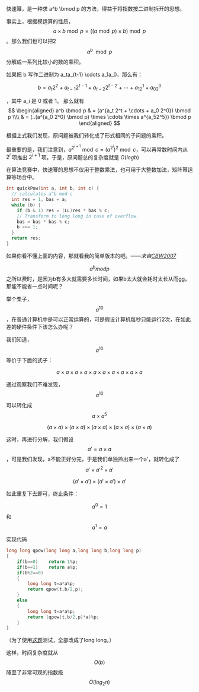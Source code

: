 快速幂，是一种求 a^b \bmod p 的方法，得益于将指数按二进制拆开的思想。

事实上，根据模运算的性质，$$a \times b \bmod p = ((a \bmod p) \times b) \bmod p$$。那么我们也可以把2 $$a^b \mod p$$ 分解成一系列比较小的数的乘积。

如果把 b 写作二进制为 a_ta_{t-1} \cdots a_1a_0，那么有：

$$
b = a_t2^2 + a_{t-1}2^{t-1} + a_{t-2}2^{t-2} + \cdots + a_12^1 + a_02^0
$$

，其中 a_i 是 0 或者 1。
那么就有
$$
\begin{aligned}
a^b \bmod p & = (a^{a_t 2^t + \cdots + a_0 2^0}) \bmod p \\\\
& = (..(a^{a_0 2^0} \bmod p) \times \cdots \times a^{a_52^5}) \bmod p
\end{aligned}
$$

根据上式我们发现，原问题被我们转化成了形式相同的子问题的乘积。

最重要的是，我们注意到，$a^{2^{i+1}} \bmod c = (a^{2^i})^2 \bmod c$，可以再常数时间内从 $2^i$ 项推出 $2^{i+1}$ 项。于是，原问题总的复杂度就是 $O(logb)$

在算法竞赛中，快速幂的思想不仅用于整数乘法，也可用于大整数加法，矩阵幂运算等场合中。

```c++
int quickPow(int a, int b, int c) {
  // calculates a^b mod c
  int res = 1, bas = a;
  while (b) {
    if (b & 1) res = (LL)res * bas % c;
    // Transform to long long in case of overflow.
    bas = bas * bas % c;
    b >>= 1;
  }
  return res;
}
```



如果你看不懂上面的内容，那就看我的简单版本的吧。*——来自[CBW2007](https://github.com/CBW2007)*

$$a^b mod p$$ 之所以费时，是因为b有多大就需要多长时间，如果b太大就会耗时太长从而gg，那能不能省一点时间呢？

举个栗子，$$a^{10}$$ ，在普通计算机中是可以正常运算的，可是假设计算机每秒只能运行2次，在如此差的硬件条件下该怎么办呢？

我们知道，$$a^{10}$$等价于下面的式子：

$$a \times a \times a \times a \times a \times a \times a \times a \times a \times a$$

通过观察我们不难发现，$$a^{10}$$可以转化成$$a \times a^{5}$$

$$\left(a \times a \right) \times\left(a \times a \right) \times \left(a \times a \right) \times \left(a \times a \right) \times \left(a \times a \right)$$

这时，再进行分解，我们假设$$a' =a \times a $$，可是我们发现，a不能正好分完，于是我们单独拎出来一个a'，就转化成了$${a' \times a' }^{2} \times a'$$

$$\left (a' \times a'\right) \times\left (a' \times a'\right) \times a'$$

如此重复下去即可，终止条件：

$$a^0=1$$和$$a^1=a$$

实现代码

```c++
long long qpow(long long a,long long b,long long p)
{
	if(b==0)	return 1%p;
	if(b==1)	return a%p;
	if(b%2==0)
    {
		long long t=a*a%p;
		return qpow(t,b/2,p);
	}
    else 
    {
		long long t=a*a%p;
		return (qpow(t,b/2,p)*a)%p;
	}
}
```

（为了使用[这题](https://www.luogu.org/problemnew/show/P1226)测试，全部改成了long long。）

这样，时间复杂度就从$$O(b)$$降至了非常可观的指数级$$O(log_2n)$$
